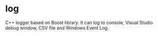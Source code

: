 # log
C++ logger based on Boost library. It can log to console, Visual Studio debug window, CSV file and Windows Event Log.
